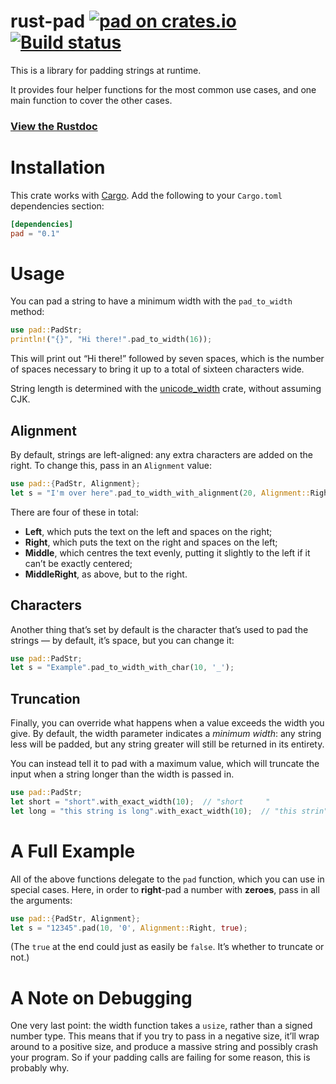 # rust-pad [![pad on crates.io](http://meritbadge.herokuapp.com/pad)](https://crates.io/crates/pad) [![Build status](https://travis-ci.org/ogham/rust-pad.svg?branch=master)](https://travis-ci.org/ogham/rust-pad)


This is a library for padding strings at runtime.

It provides four helper functions for the most common use cases, and one
main function to cover the other cases.

### [View the Rustdoc](https://docs.rs/pad)


# Installation

This crate works with [Cargo](http://crates.io). Add the following to your `Cargo.toml` dependencies section:

```toml
[dependencies]
pad = "0.1"
```


# Usage

You can pad a string to have a minimum width with the `pad_to_width`
method:

```rust
use pad::PadStr;
println!("{}", "Hi there!".pad_to_width(16));
```

This will print out “Hi there!” followed by seven spaces, which is the
number of spaces necessary to bring it up to a total of sixteen characters
wide.

String length is determined with the
[unicode_width](https://unicode-rs.github.io/unicode-width/unicode_width/index.html)
crate, without assuming CJK.


## Alignment

By default, strings are left-aligned: any extra characters are added on
the right. To change this, pass in an `Alignment` value:

```rust
use pad::{PadStr, Alignment};
let s = "I'm over here".pad_to_width_with_alignment(20, Alignment::Right);
```

There are four of these in total:

- **Left**, which puts the text on the left and spaces on the right;
- **Right**, which puts the text on the right and spaces on the left;
- **Middle**, which centres the text evenly, putting it slightly to the left if it can’t be exactly centered;
- **MiddleRight**, as above, but to the right.


## Characters

Another thing that’s set by default is the character that’s used to pad
the strings — by default, it’s space, but you can change it:

```rust
use pad::PadStr;
let s = "Example".pad_to_width_with_char(10, '_');
```


## Truncation

Finally, you can override what happens when a value exceeds the width you
give. By default, the width parameter indicates a *minimum width*: any
string less will be padded, but any string greater will still be returned
in its entirety.

You can instead tell it to pad with a maximum value, which will truncate
the input when a string longer than the width is passed in.

```rust
use pad::PadStr;
let short = "short".with_exact_width(10);  // "short     "
let long = "this string is long".with_exact_width(10);  // "this strin"
```


# A Full Example

All of the above functions delegate to the `pad` function, which you can
use in special cases. Here, in order to **right**-pad a number with
**zeroes**, pass in all the arguments:

```rust
use pad::{PadStr, Alignment};
let s = "12345".pad(10, '0', Alignment::Right, true);
```

(The `true` at the end could just as easily be `false`. It’s whether to
truncate or not.)


# A Note on Debugging

One very last point: the width function takes a `usize`, rather than a
signed number type. This means that if you try to pass in a negative size,
it’ll wrap around to a positive size, and produce a massive string and
possibly crash your program. So if your padding calls are failing for some
reason, this is probably why.
